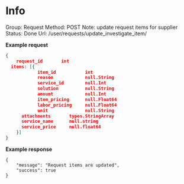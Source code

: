 # Info

Group: Request
Method: POST
Note: update request items for supplier
Status: Done
Url: /user/requests/update_investigate_item/

**Example request**

```json
{      
	request_id       int                     
  items: [{
			item_id           int          
			reason            null.String 
			service_id        null.Int    
			solution          null.String  
			amount            null.Int     
			item_pricing      null.Float64 
			labor_pricing     null.Float64 
			unit              null.String
      attachments       types.StringArray
      service_name      null.string
      service_price     null.float64
	}]                    
}
```

**Example response**

```tsx
{
    "message": "Request items are updated",
    "success": true
}
```